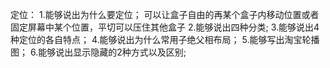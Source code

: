 定位：
  1.能够说出为什么要定位；
     可以让盒子自由的再某个盒子内移动位置或者固定屏幕中某个位置，平切可以压住其他盒子
  2.能够说出四种分类;
  3.能够说出4种定位的各自特点；
  4.能够说出为什么常用子绝父相布局；
  5.能够写出淘宝轮播图；
  6.能够说出显示隐藏的2种方式以及区别;